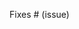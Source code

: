 <!--
Thank you for contributing to LangChainJS! Your PR will appear in our next release under the title you set above. Please make sure it highlights your valuable contribution.

To help streamline the review process, please make sure you read our contribution guidelines:
https://github.com/langchain-ai/langchainjs/blob/main/CONTRIBUTING.md

If you are adding an integration (e.g. a new LLM, vector store, or memory), please also read our additional guidelines for integrations:
https://github.com/langchain-ai/langchainjs/blob/main/.github/contributing/INTEGRATIONS.md

Replace this block with a description of the change, the issue it fixes (if applicable), and relevant context.

Finally, we'd love to show appreciation for your contribution - if you'd like us to shout you out on Twitter, please also include your handle below!
-->

<!-- Remove if not applicable -->

Fixes # (issue)
